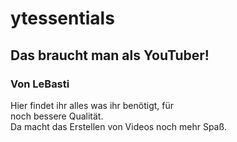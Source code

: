 # ytessentials
<h2>Das braucht man als YouTuber!</h2>
<h3>Von LeBasti</h3>
<p>Hier findet ihr alles was ihr benötigt, für<br>noch bessere Qualität.<br>Da macht das Erstellen von Videos noch mehr Spaß. </p>

